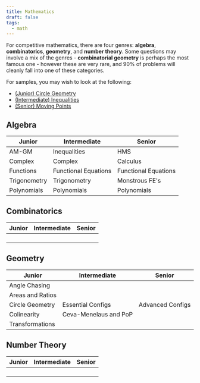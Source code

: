 ```yaml
---
title: Mathematics
draft: false
tags:
  - math
---
```


For competitive mathematics, there are four genres: **algebra**, **combinatorics**, **geometry**, and **number theory**. Some questions may involve a mix of the genres - **combinatorial geometry** is perhaps the most famous one - however these are very rare, and 90% of problems will cleanly fall into one of these categories.

For samples, you may wish to look at the following:
- [(Junior) Circle Geometry](basic_circle_geo.md)
- [(Intermediate) Inequalities](inequalities.md)
- [(Senior) Moving Points](moving_points.md)


## Algebra

Junior | Intermediate | Senior
--- | --- | ---
AM-GM | Inequalities | HMS
Complex | Complex | Calculus
Functions | Functional Equations | Functional Equations
Trigonometry | Trigonometry | Monstrous FE's
Polynomials | Polynomials | Polynomials


## Combinatorics

Junior | Intermediate | Senior
--- | --- | ---
| |
| |
| |
| |


## Geometry

Junior | Intermediate | Senior
--- | --- | ---
Angle Chasing |  |
Areas and Ratios | |
Circle Geometry | Essential Configs | Advanced Configs
Colinearity | Ceva-Menelaus and PoP |
Transformations | |


## Number Theory

Junior | Intermediate | Senior
--- | --- | ---
| |
| |
| |
| |